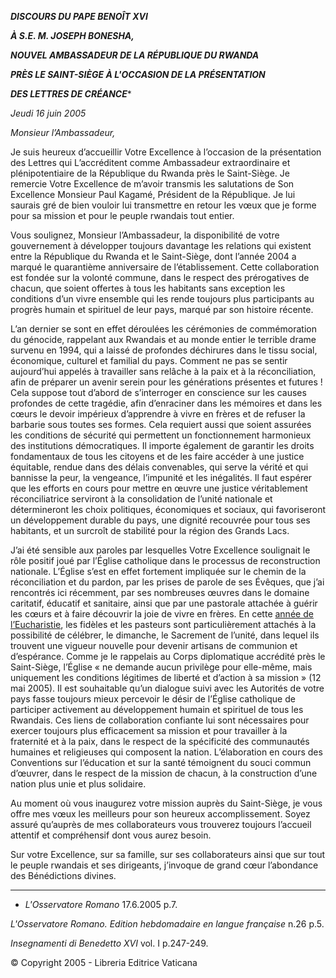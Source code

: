 ***DISCOURS DU PAPE BENOÎT XVI***

***À S.E. M. JOSEPH BONESHA,***

***NOUVEL AMBASSADEUR DE LA RÉPUBLIQUE DU RWANDA***

***PRÈS LE SAINT-SIÈGE À L'OCCASION DE LA PRÉSENTATION***

***DES LETTRES DE CRÉANCE****

*Jeudi 16 juin 2005*

*Monsieur l’Ambassadeur,*

Je suis heureux d’accueillir Votre Excellence à l’occasion de la présentation des Lettres qui L’accréditent comme Ambassadeur extraordinaire et plénipotentiaire de la République du Rwanda près le Saint-Siège. Je remercie Votre Excellence de m’avoir transmis les salutations de Son Excellence Monsieur Paul Kagamé, Président de la République. Je lui saurais gré de bien vouloir lui transmettre en retour les vœux que je forme pour sa mission et pour le peuple rwandais tout entier.

Vous soulignez, Monsieur l’Ambassadeur, la disponibilité de votre gouvernement à développer toujours davantage les relations qui existent entre la République du Rwanda et le Saint-Siège, dont l’année 2004 a marqué le quarantième anniversaire de l’établissement. Cette collaboration est fondée sur la volonté commune, dans le respect des prérogatives de chacun, que soient offertes à tous les habitants sans exception les conditions d’un vivre ensemble qui les rende toujours plus participants au progrès humain et spirituel de leur pays, marqué par son histoire récente.

L’an dernier se sont en effet déroulées les cérémonies de commémoration du génocide, rappelant aux Rwandais et au monde entier le terrible drame survenu en 1994, qui a laissé de profondes déchirures dans le tissu social, économique, culturel et familial du pays. Comment ne pas se sentir aujourd’hui appelés à travailler sans relâche à la paix et à la réconciliation, afin de préparer un avenir serein pour les générations présentes et futures ! Cela suppose tout d’abord de s’interroger en conscience sur les causes profondes de cette tragédie, afin d’enraciner dans les mémoires et dans les cœurs le devoir impérieux d’apprendre à vivre en frères et de refuser la barbarie sous toutes ses formes. Cela requiert aussi que soient assurées les conditions de sécurité qui permettent un fonctionnement harmonieux des institutions démocratiques. Il importe également de garantir les droits fondamentaux de tous les citoyens et de les faire accéder à une justice équitable, rendue dans des délais convenables, qui serve la vérité et qui bannisse la peur, la vengeance, l’impunité et les inégalités. Il faut espérer que les efforts en cours pour mettre en œuvre une justice véritablement réconciliatrice serviront à la consolidation de l’unité nationale et détermineront les choix politiques, économiques et sociaux, qui favoriseront un développement durable du pays, une dignité recouvrée pour tous ses habitants, et un surcroît de stabilité pour la région des Grands Lacs.

J’ai été sensible aux paroles par lesquelles Votre Excellence soulignait le rôle positif joué par l’Église catholique dans le processus de reconstruction nationale. L’Église s’est en effet fortement impliquée sur le chemin de la réconciliation et du pardon, par les prises de parole de ses Évêques, que j’ai rencontrés ici récemment, par ses nombreuses œuvres dans le domaine caritatif, éducatif et sanitaire, ainsi que par une pastorale attachée à guérir les cœurs et à faire découvrir la joie de vivre en frères. En cette [année de l’Eucharistie](http://www.vatican.va/holy_father/special_features/eucharist/index_fr.html), les fidèles et les pasteurs sont particulièrement attachés à la possibilité de célébrer, le dimanche, le Sacrement de l’unité, dans lequel ils trouvent une vigueur nouvelle pour devenir artisans de communion et d’espérance. Comme je le rappelais au Corps diplomatique accrédité près le Saint-Siège, l’Église « ne demande aucun privilège pour elle-même, mais uniquement les conditions légitimes de liberté et d’action à sa mission » (12 mai 2005). Il est souhaitable qu’un dialogue suivi avec les Autorités de votre pays fasse toujours mieux percevoir le désir de l’Église catholique de participer activement au développement humain et spirituel de tous les Rwandais. Ces liens de collaboration confiante lui sont nécessaires pour exercer toujours plus efficacement sa mission et pour travailler à la fraternité et à la paix, dans le respect de la spécificité des communautés humaines et religieuses qui composent la nation. L’élaboration en cours des Conventions sur l’éducation et sur la santé témoignent du souci commun d’œuvrer, dans le respect de la mission de chacun, à la construction d’une nation plus unie et plus solidaire.

Au moment où vous inaugurez votre mission auprès du Saint-Siège, je vous offre mes vœux les meilleurs pour son heureux accomplissement. Soyez assuré qu’auprès de mes collaborateurs vous trouverez toujours l’accueil attentif et compréhensif dont vous aurez besoin.

Sur votre Excellence, sur sa famille, sur ses collaborateurs ainsi que sur tout le peuple rwandais et ses dirigeants, j’invoque de grand cœur l’abondance des Bénédictions divines.

* * *

* *L'Osservatore Romano* 17.6.2005 p.7.

*L'Osservatore Romano. Edition hebdomadaire en langue française* n.26 p.5.

*Insegnamenti di Benedetto XVI* vol. I p.247-249.

© Copyright 2005 - Libreria Editrice Vaticana